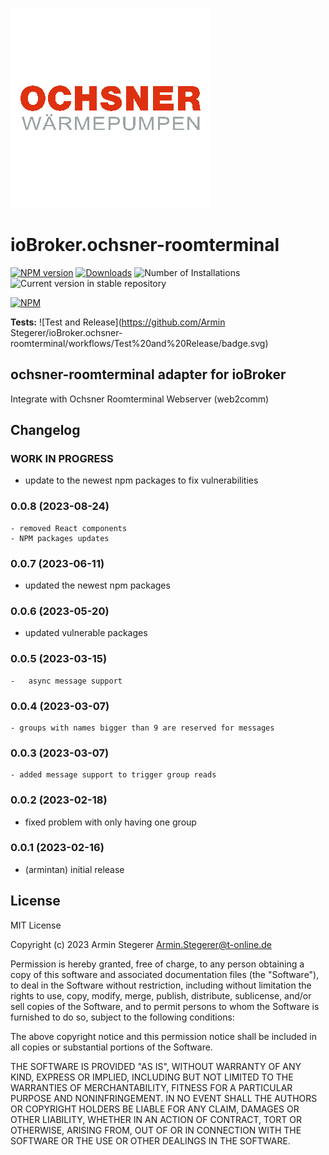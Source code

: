 ![Logo](admin/ochsner-roomterminal.png)

# ioBroker.ochsner-roomterminal

[![NPM version](https://img.shields.io/npm/v/iobroker.ochsner-roomterminal.svg)](https://www.npmjs.com/package/iobroker.ochsner-roomterminal)
[![Downloads](https://img.shields.io/npm/dm/iobroker.ochsner-roomterminal.svg)](https://www.npmjs.com/package/iobroker.ochsner-roomterminal)
![Number of Installations](https://iobroker.live/badges/ochsner-roomterminal-installed.svg)
![Current version in stable repository](https://iobroker.live/badges/ochsner-roomterminal-stable.svg)

[![NPM](https://nodei.co/npm/iobroker.ochsner-roomterminal.png?downloads=true)](https://nodei.co/npm/iobroker.ochsner-roomterminal/)

**Tests:** ![Test and Release](https://github.com/Armin Stegerer/ioBroker.ochsner-roomterminal/workflows/Test%20and%20Release/badge.svg)

## ochsner-roomterminal adapter for ioBroker

Integrate with Ochsner Roomterminal Webserver (web2comm)

## Changelog

<!--
	Placeholder for the next version (at the beginning of the line):
	### **WORK IN PROGRESS**
-->

### **WORK IN PROGRESS**

-   update to the newest npm packages to fix vulnerabilities

### 0.0.8 (2023-08-24)

    - removed React components
    - NPM packages updates

### 0.0.7 (2023-06-11)

-   updated the newest npm packages

### 0.0.6 (2023-05-20)

-   updated vulnerable packages

### 0.0.5 (2023-03-15)

    -   async message support

### 0.0.4 (2023-03-07)

    - groups with names bigger than 9 are reserved for messages

### 0.0.3 (2023-03-07)

    - added message support to trigger group reads

### 0.0.2 (2023-02-18)

-   fixed problem with only having one group

### 0.0.1 (2023-02-16)

-   (armintan) initial release

## License

MIT License

Copyright (c) 2023 Armin Stegerer <Armin.Stegerer@t-online.de>

Permission is hereby granted, free of charge, to any person obtaining a copy
of this software and associated documentation files (the "Software"), to deal
in the Software without restriction, including without limitation the rights
to use, copy, modify, merge, publish, distribute, sublicense, and/or sell
copies of the Software, and to permit persons to whom the Software is
furnished to do so, subject to the following conditions:

The above copyright notice and this permission notice shall be included in all
copies or substantial portions of the Software.

THE SOFTWARE IS PROVIDED "AS IS", WITHOUT WARRANTY OF ANY KIND, EXPRESS OR
IMPLIED, INCLUDING BUT NOT LIMITED TO THE WARRANTIES OF MERCHANTABILITY,
FITNESS FOR A PARTICULAR PURPOSE AND NONINFRINGEMENT. IN NO EVENT SHALL THE
AUTHORS OR COPYRIGHT HOLDERS BE LIABLE FOR ANY CLAIM, DAMAGES OR OTHER
LIABILITY, WHETHER IN AN ACTION OF CONTRACT, TORT OR OTHERWISE, ARISING FROM,
OUT OF OR IN CONNECTION WITH THE SOFTWARE OR THE USE OR OTHER DEALINGS IN THE
SOFTWARE.
